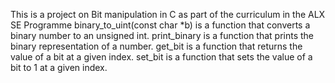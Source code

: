 This is a project on Bit manipulation in C as part of the curriculum in the ALX SE Programme
binary_to_uint(const char *b) is a function that converts a binary number to an unsigned int.
print_binary is a function that prints the binary representation of a number.
get_bit is a function that returns the value of a bit at a given index.
set_bit is a function that sets the value of a bit to 1 at a given index.
